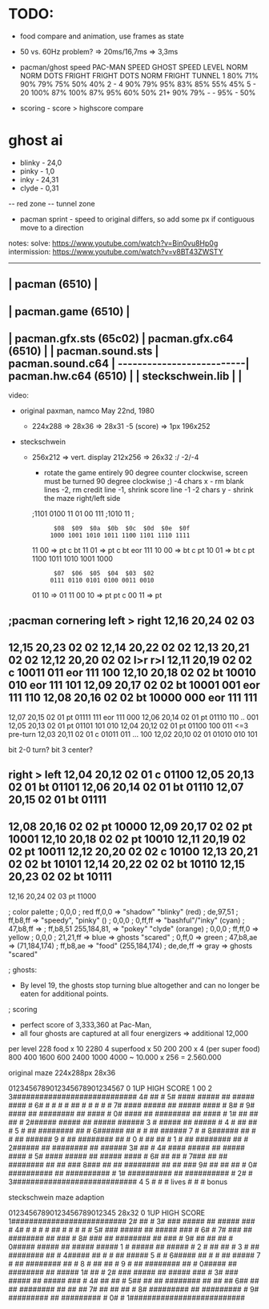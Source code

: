 # TODO:
- food compare and animation, use frames as state
- 50 vs. 60Hz problem? => 20ms/16,7ms => 3,3ms
- pacman/ghost speed
    PAC-MAN SPEED	GHOST SPEED
  LEVEL	NORM	NORM DOTS	FRIGHT	FRIGHT DOTS	NORM	FRIGHT	TUNNEL
  1	80%	71%	90%	79%	75%	50%	40%
  2 - 4	90%	79%	95%	83%	85%	55%	45%
  5 - 20	100%	87%	100%	87%	95%	60%	50%
  21+	90%	79%	-	-	95%	-	50%

- scoring - score > highscore compare
# ghost ai
- blinky - 24,0
- pinky - 1,0
- inky - 24,31
- clyde - 0,31


-- red zone
-- tunnel zone
- pacman sprint - speed to original differs, so add some px if contiguous move to a direction


notes:
  solve: https://www.youtube.com/watch?v=Bin0vu8Hp0g
  intermission: https://www.youtube.com/watch?v=v8BT43ZWSTY


---------------------------------------------------
| pacman (6510)                                    |
----------------------------------------------------
| pacman.game (6510)                               |
----------------------------------------------------
| pacman.gfx.sts (65c02)  | pacman.gfx.c64 (6510)  |
| pacman.sound.sts        | pacman.sound.c64       |
--------------------------| pacman.hw.c64 (6510)   |
| steckschwein.lib        |                        |
---------------------------------------------------

video:
  - original paxman, namco May 22nd, 1980
    - 224x288 => 28x36 => 28x31 -5 (score)    => 1px 196x252

  - steckschwein
    - 256x212 => vert. display 212x256 => 26x32 :/ -2/-4
      - rotate the game entirely 90 degree counter clockwise, screen must be turned 90 degree clockwise ;)
      -4 chars x - rm blank lines -2, rm credit line -1, shrink score line -1
      -2 chars y - shrink the maze right/left side

      ;1101 0100 11 01 00 111
      ;1010      11
      ;


                $08  $09  $0a  $0b  $0c  $0d  $0e  $0f
               1000 1001 1010 1011 1100 1101 1110 1111
      11 00 =>  pt                   c    bt
      11 01 =>  pt                   c    bt
            eor 111
      10 00 =>  bt              c    pt
      10 01 =>  bt              c    pt
                              1100 1011 1010 1001 1000

                $07  $06  $05  $04  $03  $02
               0111 0110 0101 0100 0011 0010
      01 10 =>
      01 11
      00 10 =>  pt   pt              c
      00 11 =>  pt



;pacman cornering
  left > right
  12,16  20,24 02 03
  ------------------
  12,15  20,23 02 02
  12,14  20,22 02 02
  12,13  20,21 02 02
  12,12  20,20 02 02                  l>r         r>l
  12,11  20,19 02 02  c       10011   011 eor 111 100
  12,10  20,18 02 02  bt      10010   010 eor 111 101
  12,09  20,17 02 02  bt      10001   001 eor 111 110
  12,08  20,16 02 02  bt      10000   000 eor 111 111
  ------------------
  12,07  20,15 02 01  pt      01111   111 eor 111 000
  12,06  20,14 02 01  pt      01110   110 ..      001
  12,05  20,13 02 01  pt      01101   101         010
  12,04  20,12 02 01  pt      01100   100         011 <=3 pre-turn
  12,03  20,11 02 01  c       01011   011 ...     100
  12,02  20,10 02 01          01010   010         101

  bit 2-0 turn?
  bit 3   center?

  right > left
  12,04  20,12 02 01  c       01100
  12,05  20,13 02 01  bt      01101
  12,06  20,14 02 01  bt      01110
  12,07  20,15 02 01  bt      01111
  ------------------
  12,08  20,16 02 02  pt      10000
  12,09  20,17 02 02  pt      10001
  12,10  20,18 02 02  pt      10010
  12,11  20,19 02 02  pt      10011
  12,12  20,20 02 02  c       10100
  12,13  20,21 02 02  bt      10101
  12,14  20,22 02 02  bt      10110
  12,15  20,23 02 02  bt      10111
  ------------------
  12,16  20,24 02 03  pt      11000


; color palette
; 0,0,0
; red ff,0,0   => "shadow" "blinky" (red)
; de,97,51
; ff,b8,ff     => "speedy", "pinky" ()
; 0,0,0
; 0,ff,ff      => "bashful"/"inky" (cyan)
; 47,b8,ff  =>
; ff,b8,51  255,184,81, => "pokey" "clyde" (orange)
; 0,0,0
; ff,ff,0   => yellow
; 0,0,0
; 21,21,ff  => blue => ghosts "scared"
; 0,ff,0    => green
; 47,b8,ae  =>        (71,184,174)
; ff,b8,ae  => "food" (255,184,174)
; de,de,ff  => gray => ghosts "scared"

; ghosts:
  -  By level 19, the ghosts stop turning blue altogether and can no longer be eaten for additional points.

; scoring
  - perfect score of 3,333,360 at Pac-Man,
  -  all four ghosts are captured at all four energizers => additional 12,000

  per level
    228 food      x 10                    2280
      4 superfood x 50                     200
    200           x 4 (per super food)     800
    400                                   1600
    600                                   2400
   1000                                   4000
   ~ 10.000 x 256 = 2.560.000


original maze 224x288px 28x36

 0123456789012345678901234567
0  1UP   HIGH SCORE
1    00
2
3############################
4#            ##            #
5# #### ##### ## ##### #### #
6# #  # #   # ## #   # #  # #
7# #### ##### ## ##### #### #
8#                          #
9# #### ## ######## ## #### #
0# #### ## ######## ## #### #
1#      ##    ##    ##      #
2###### ##### ## ##### ######
3     # ##### ## ##### #
4     # ##          ## #
5     # ## ######## ## #
6###### ## #      # ## ######
7          #      #
8###### ## #      # ## ######
9     # ## ######## ## #
0     # ##          ## #
1     # ## ######## ## #
2###### ## ######## ## ######
3#            ##            #
4# #### ##### ## ##### #### #
5# #### ##### ## ##### #### #
6#   ##                ##   #
7### ## ## ######## ## ## ###
8### ## ## ######## ## ## ###
9#      ##    ##    ##      #
0# ########## ## ########## #
1# ########## ## ########## #
2#                          #
3############################
4
5 # # # lives     # # # bonus

steckschwein maze adaption

 01234567890123456789012345   28x32
0  1UP   HIGH SCORE
1##########################
2#           ##           #
3# ### ##### ## ##### ### #
4# # # #   # ## #   # # # #
5# ### ##### ## ##### ### #
6#                        #
7# ### ## ######## ## ### #
8# ### ## ######## ## ### #
9#     ##    ##    ##     #
0##### ##### ## ##### #####
1    # ##### ## ##### #
2    # ##          ## #
3    # ## ######## ## #
4##### ## #      # ## #####
5         #      #
6##### ## #      # ## #####
7    # ## ######## ## #
8    # ##          ## #
9    # ## ######## ## #
0##### ## ######## ## #####
1#           ##           #
2# ### ##### ## ##### ### #
3# ### ##### ## ##### ### #
4#  ##                ##  #
5## ## ## ######## ## ## ##
6## ## ## ######## ## ## ##
7#     ##    ##    ##     #
8# ######### ## ######### #
9# ######### ## ######### #
0#                        #
1##########################
